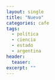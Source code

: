 ```yaml
---
layout: single
title: "Nuevo"
categories: cafe
tags:
  - política
  - ciencia
  - estado
  - argentina
header:
  teaser: 
excerpt: ""
---
```




